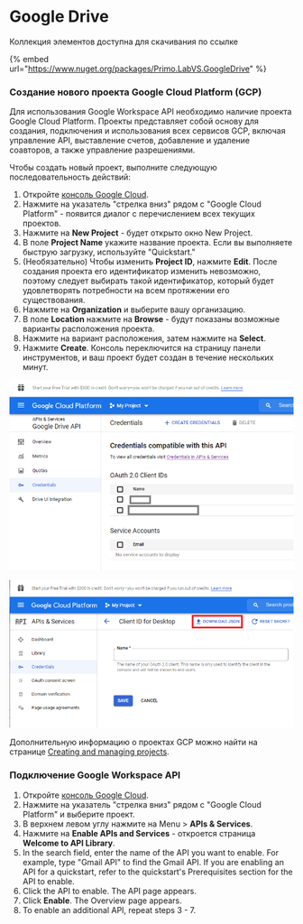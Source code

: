 # Google Drive

Коллекция элементов доступна для скачивания по ссылке

{% embed url="https://www.nuget.org/packages/Primo.LabVS.GoogleDrive" %}

### Создание нового проекта Google Cloud Platform (GCP) <a href="#create_a_new_google_cloud_platform_gcp_project" id="create_a_new_google_cloud_platform_gcp_project"></a>

Для использования Google Workspace API необходимо наличие проекта Google Cloud Platform. Проекты представляет собой основу для создания, подключения и использования всех сервисов GCP, включая управление API, выставление счетов, добавление и удаление соавторов, а также управление разрешениями.

Чтобы создать новый проект, выполните следующую последовательность действий: 

1. Откройте [консоль Google Cloud](https://console.cloud.google.com/).
2. Нажмите на указатель "стрелка вниз" рядом с "Google Cloud Platform" - появится диалог с перечислением всех текущих проектов. 
3. Нажмите на **New Project** - будет открыто окно New Project.
4. В поле **Project Name** укажите название проекта. Если вы выполняете быструю загрузку, используйте "Quickstart."
5. (Необязательно) Чтобы изменить **Project ID**, нажмите **Edit**. После создания проекта его идентификатор изменить невозможно, поэтому следует выбирать такой идентификатор, который будет удовлетворять потребности на всем протяжении его существования. 
6. Нажмите на **Organization** и выберите вашу организацию.
7. В поле **Location** нажмите на **Browse** - будут показаны возможные варианты расположения проекта. 
8. Нажмите на вариант расположения, затем нажмите на **Select**.
9. Нажмите **Create**. Консоль переключится на страницу панели инструментов, и ваш проект будет создан в течение нескольких минут. 

![](<../../../../.gitbook/assets/image (544).png>)

![](<../../../../.gitbook/assets/image (457).png>)

Дополнительную информацию о проектах GCP можно найти на странице [Creating and managing projects](https://cloud.google.com/resource-manager/docs/creating-managing-projects).

### Подключение Google Workspace API <a href="#enable-api" id="enable-api"></a>

1. Откройте [консоль Google Cloud](https://console.cloud.google.com/).
2. Нажмите на указатель "стрелка вниз" рядом с "Google Cloud Platform" и выберите проект.
3. В верхнем левом углу нажмите на Menu > **APIs & Services**.
4. Нажмите на **Enable APIs and Services** - откроется страница **Welcome to API Library**.
5. In the search field, enter the name of the API you want to enable. For example, type "Gmail API" to find the Gmail API. If you are enabling an API for a quickstart, refer to the quickstart's Prerequisites section for the API to enable.
6. Click the API to enable. The API page appears.
7. Click **Enable**. The Overview page appears.
8. To enable an additional API, repeat steps 3 - 7.
